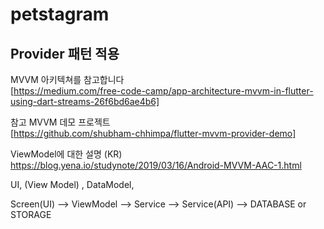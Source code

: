 # petstagram

## Provider 패턴 적용

MVVM 아키텍쳐를 참고합니다  
[https://medium.com/free-code-camp/app-architecture-mvvm-in-flutter-using-dart-streams-26f6bd6ae4b6]

참고 MVVM 데모 프로젝트  
[https://github.com/shubham-chhimpa/flutter-mvvm-provider-demo]

ViewModel에 대한 설명 (KR)
https://blog.yena.io/studynote/2019/03/16/Android-MVVM-AAC-1.html

UI, (View Model) , DataModel,

Screen(UI) --> ViewModel --> Service --> Service(API) --> DATABASE or STORAGE
